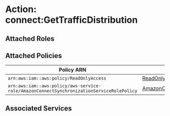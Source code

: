 # Action: connect:GetTrafficDistribution

## Attached Roles

## Attached Policies

| Policy ARN | Policy Name |
|------------|-------------|
| `arn:aws:iam::aws:policy/ReadOnlyAccess` | [ReadOnlyAccess](../policies.md#readonlyaccess) |
| `arn:aws:iam::aws:policy/aws-service-role/AmazonConnectSynchronizationServiceRolePolicy` | [AmazonConnectSynchronizationServiceRolePolicy](../policies.md#amazonconnectsynchronizationservicerolepolicy) |

## Associated Services

